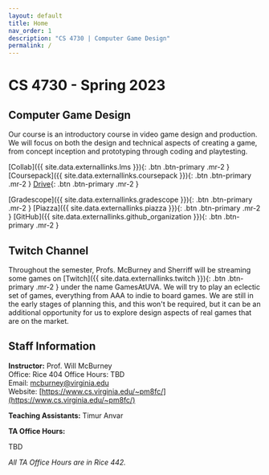 ```yaml
---
layout: default
title: Home
nav_order: 1
description: "CS 4730 | Computer Game Design"
permalink: /
---
```


# CS 4730 - Spring 2023

## Computer Game Design
Our course is an introductory course in video game design and production. We will focus on both the design and technical aspects of creating a game, from concept inception and prototyping through coding and playtesting.

[Collab]({{ site.data.externallinks.lms }}){: .btn .btn-primary .mr-2  }
[Coursepack]({{ site.data.externallinks.coursepack }}){: .btn  .btn-primary .mr-2 }
[Drive](https://drive.google.com/drive/folders/1IFPVpeXZdE16u3fkKdegg1eEHwJucD9y?usp=sharing){: .btn  .btn-primary .mr-2 }

[Gradescope]({{ site.data.externallinks.gradescope }}){: .btn .btn-primary .mr-2  }
[Piazza]({{ site.data.externallinks.piazza }}){: .btn .btn-primary .mr-2  }
[GitHub]({{ site.data.externallinks.github_organization }}){: .btn .btn-primary .mr-2  }


## Twitch Channel

Throughout the semester, Profs. McBurney and Sherriff will be streaming some games on [Twitch]({{ site.data.externallinks.twitch }}){: .btn  .btn-primary .mr-2 }
under the name GamesAtUVA. We will try to play an eclectic set of games, everything from AAA to indie to board games. We are still in the early
stages of planning this, and this won't be required, but it can be an additional opportunity for us to explore design aspects of real games that
are on the market.


## Staff Information
__Instructor:__ Prof. Will McBurney  
Office: Rice 404
Office Hours: TBD  
Email: [mcburney@virginia.edu](mailto:mcburney@virginia.edu)    
Website: [https://www.cs.virginia.edu/~pm8fc/](https://www.cs.virginia.edu/~pm8fc/)

__Teaching Assistants:__ Timur Anvar

__TA Office Hours:__

TBD

_All TA Office Hours are in Rice 442._
